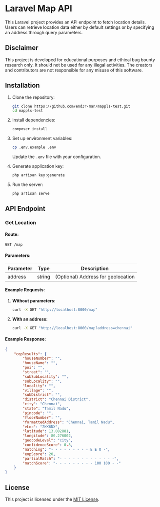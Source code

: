 # Laravel Map API

This Laravel project provides an API endpoint to fetch location details. Users can retrieve location data either by default settings or by specifying an address through query parameters.

## Disclaimer

This project is developed for educational purposes and ethical bug bounty research only. It should not be used for any illegal activities. The creators and contributors are not responsible for any misuse of this software.

## Installation

1. Clone the repository:
   ```sh
   git clone https://github.com/end3r-man/mappls-test.git
   cd mappls-test
   ```

2. Install dependencies:
   ```sh
   composer install
   ```

3. Set up environment variables:
   ```sh
   cp .env.example .env
   ```
   Update the `.env` file with your configuration.

4. Generate application key:
   ```sh
   php artisan key:generate
   ```

5. Run the server:
   ```sh
   php artisan serve
   ```

## API Endpoint

### Get Location

#### Route:
```http
GET /map
```

#### Parameters:
| Parameter | Type   | Description                          |
|-----------|--------|--------------------------------------|
| address   | string | (Optional) Address for geolocation  |

#### Example Requests:

1. **Without parameters:**
   ```sh
   curl -X GET "http://localhost:8000/map"
   ```

2. **With an address:**
   ```sh
   curl -X GET "http://localhost:8000/map?address=chennai"
   ```

#### Example Response:
```json
{
    "copResults": {
        "houseNumber": "",
        "houseName": "",
        "poi": "",
        "street": "",
        "subSubLocality": "",
        "subLocality": "",
        "locality": "",
        "village": "",
        "subDistrict": "",
        "district": "Chennai District",
        "city": "Chennai",
        "state": "Tamil Nadu",
        "pincode": "",
        "floorNumber": "",
        "formattedAddress": "Chennai, Tamil Nadu",
        "eLoc": "2KK6DX",
        "latitude": 13.082881,
        "longitude": 80.276002,
        "geocodeLevel": "city",
        "confidenceScore": 0.8,
        "matching": "- - - - - - - - - E E O -",
        "eopScore": 20,
        "partialMatch": "- - - - - - - - - - - - -",
        "matchScore": "- - - - - - - - - 100 100 - -"
    }
}
```

## License

This project is licensed under the [MIT License](LICENSE).

